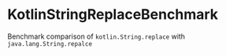 # KotlinStringReplaceBenchmark
Benchmark comparison of `kotlin.String.replace` with `java.lang.String.repalce`
